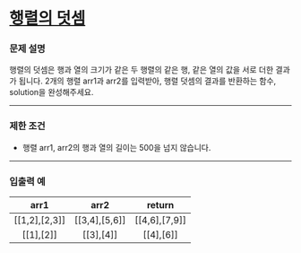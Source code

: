 # [행렬의 덧셈](https://programmers.co.kr/learn/courses/30/lessons/12950)

### 문제 설명

행렬의 덧셈은 행과 열의 크기가 같은 두 행렬의 같은 행, 같은 열의 값을 서로 더한 결과가 됩니다. 2개의 행렬 arr1과 arr2를 입력받아, 행렬 덧셈의 결과를 반환하는 함수, solution을 완성해주세요.

---

### 제한 조건

- 행렬 arr1, arr2의 행과 열의 길이는 500을 넘지 않습니다.
---

### 입출력 예

|   arr1   |   arr2   |   return |
| :---: | :---: | :---: |
|   [[1,2],[2,3]]   |  [[3,4],[5,6]]  | [[4,6],[7,9]] |
|   [[1],[2]]   |  [[3],[4]]  | [[4],[6]] |